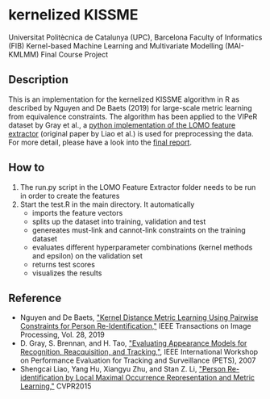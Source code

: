 # kernelized KISSME

Universitat Politècnica de Catalunya (UPC), Barcelona
Faculty of Informatics (FIB)
Kernel-based Machine Learning and Multivariate Modelling (MAI-KMLMM)
Final Course Project


## Description
This is an implementation for the kernelized KISSME algorithm in R as described by Nguyen and De Baets (2019) for large-scale metric learning from equivalence constraints. The algorithm has been applied to the VIPeR dataset by Gray et al., a [python implementation of the LOMO feature extractor](https://github.com/dongb5/LOMO-feature-extractor) (original paper by Liao et al.) is used for preprocessing the data.
For more detail, please have a look into the [final report](Final_Report.pdf).

## How to
1. The run.py script in the LOMO Feature Extractor folder needs to be run in order to create the features
2. Start the test.R in the main directory. It automatically 
	* imports the feature vectors
	* splits up the dataset into training, validation and test
	* genereates must-link and cannot-link constraints on the training dataset
	* evaluates different hyperparameter combinations (kernel methods and epsilon) on the validation set
	* returns test scores
	* visualizes the results
	
## Reference
* Nguyen and De Baets, ["Kernel Distance Metric Learning Using Pairwise Constraints for Person Re-Identification,"](https://ieeexplore.ieee.org/document/8469088) IEEE Transactions on Image Processing, Vol. 28, 2019
* D. Gray, S. Brennan, and H. Tao, ["Evaluating Appearance Models for Recognition, Reacquisition, and Tracking,"](http://citeseerx.ist.psu.edu/viewdoc/download?doi=10.1.1.331.7285&rep=rep1&type=pdf), IEEE International Workshop on Performance Evaluation for Tracking and Surveillance (PETS), 2007
* Shengcai Liao, Yang Hu, Xiangyu Zhu, and Stan Z. Li, ["Person Re-identification by Local Maximal Occurrence Representation and Metric Learning,"](https://www.cv-foundation.org/openaccess/content_cvpr_2015/papers/Liao_Person_Re-Identification_by_2015_CVPR_paper.pdf) CVPR2015

